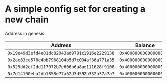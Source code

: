 # A simple config set for creating a new chain

Address in genesis:

| Address                                      | Balance                | PrivKey                                                              |
| -------------------------------------------- | ---------------------- | -------------------------------------------------------------------- |
| `0x19e49d3efd4e81dc82943ad9791c1916e2229138` | `0x400000000000000000` | `0x028590ad352d54387a9c8a0ecf7e180e68c4840c72f958fc5917657f506caa80` |
| `0x2ae83ce578e4bb7968104b5d7c034af36a771a35` | `0x400000000000000000` | `0x028590ad352d54387a9c8a0ecf7e180e68c4840c72f958fc5917657f506caa81` |
| `0x529dd2ef2dd117072b7e606b6a8ae111628f9108` | `0x400000000000000000` | `0x028590ad352d54387a9c8a0ecf7e180e68c4840c72f958fc5917657f506caa82` |
| `0x7d14100eba2db1858e77a62d3d592b332a37a7a7` | `0x400000000000000000` | `0x028590ad352d54387a9c8a0ecf7e180e68c4840c72f958fc5917657f506caa83` |
